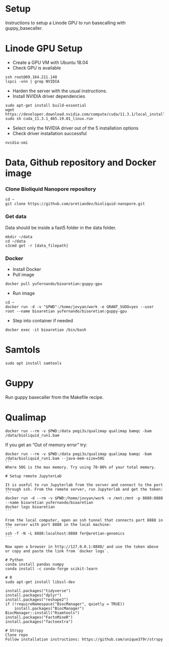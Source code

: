 # Setup

Instructions to setup a Linode GPU to run basecalling with guppy_basecaller.

# Linode GPU Setup

- Create a GPU VM with Ubuntu 18.04
- Check GPU is available
``` 
ssh root@69.164.211.148
lspci -vnn | grep NVIDIA
```
- Harden the server with the usual instructions.
- Install NVIDIA driver dependencies
```
sudo apt-get install build-essential
wget https://developer.download.nvidia.com/compute/cuda/11.3.1/local_installers/cuda_11.3.1_465.19.01_linux.run
sudo sh cuda_11.3.1_465.19.01_linux.run
```
- Select only the NVIDIA driver out of the 5 installation options
- Check driver installation successful
```
nvidia-smi
```

# Data, Github repository and Docker image

### Clone Bioliquid Nanopore repository
```
cd ~
git clone https://github.com/aretiandev/bioliquid-nanopore.git
```

### Get data
Data should be inside a fast5 folder in the data folder.
```
mkdir ~/data
cd ~/data
s3cmd get -r [data_filepath]
```

### Docker
- Install Docker
- Pull image
``` 
docker pull yufernando/bioaretian:guppy-gpu
```
- Run image
```
cd ~
docker run -d -v "$PWD":/home/jovyan/work -e GRANT_SUDO=yes --user root --name bioaretian yufernando/bioaretian:guppy-gpu
```

- Step into container if needed
```
docker exec -it bioaretian /bin/bash
```

# Samtols
```
sudo apt install samtools
```

# Guppy

Run guppy basecaller from the Makefile recipe.

# Qualimap
```
docker run --rm -v $PWD:/data pegi3s/qualimap qualimap bamqc -bam /data/bioliquid_run1.bam
```
If you get an “Out of memory error” try:
````
docker run --rm -v $PWD:/data pegi3s/qualimap qualimap bamqc -bam /data/bioliquid_run1.bam --java-mem-size=50G
```
Where 50G is the max memory. Try using 70-80% of your total memory.

# Setup remote JupyterLab

It is useful to run Jupyterlab from the server and connect to the port through ssh. From the remote server, run Jupyterlab and get the token:
```
docker run -d --rm -v $PWD:/home/jovyan/work -v /mnt:/mnt -p 8888:8888 --name bioaretian yufernando/bioaretian
docker logs bioaretian
```

From the local computer, open an ssh tunnel that connects port 8888 in the server with port 8888 in the local machine:
```
ssh -f -N -L 8888:localhost:8888 fer@aretian-genomics
```

Now open a browser in http://127.0.0.1:8888/ and use the token above or copy and paste the link from `docker logs`.

# Python
conda install pandas numpy
conda install -c conda-forge scikit-learn 

# R
sudo apt-get install libssl-dev

install.packages("tidyverse")
install.packages("dplyr")
install.packages("reshape2")
if (!requireNamespace("BiocManager", quietly = TRUE))
    install.packages("BiocManager")
BiocManager::install("Rsamtools")
install.packages("FactoMineR")
install.packages("factoextra")

# Strspy
Clone repo
Follow installation instructions: https://github.com/unique379r/strspy
